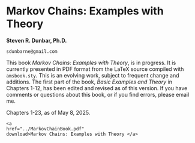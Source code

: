Markov Chains: Examples with Theory
===================================

**Steven R. Dunbar, Ph.D.**

`sdunbarne@gmail.com`

This book *Markov Chains: Examples with Theory*, is in progress.  It
is currently presented in PDF format from the LaTeX source compiled
with `amsbook.sty`.  This is an evolving work, subject to frequent
change and additions.  The first part of the book, *Basic Examples and
Theory* in Chapters 1-12, has been edited and revised as of this
version.  If you have comments or questions about this book, or if you
find errors, please email me.

Chapters 1-23, as of May 8, 2025.

~~~
<a
href="../MarkovChainBook.pdf"
download>Markov Chains: Examples with Theory </a> 

~~~
